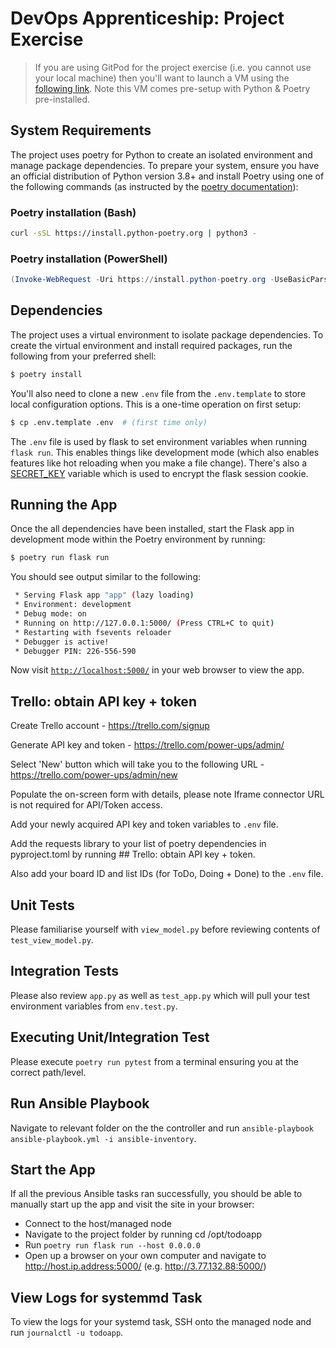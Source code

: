 # DevOps Apprenticeship: Project Exercise

> If you are using GitPod for the project exercise (i.e. you cannot use your local machine) then you'll want to launch a VM using the [following link](https://gitpod.io/#https://github.com/CorndelWithSoftwire/DevOps-Course-Starter). Note this VM comes pre-setup with Python & Poetry pre-installed.

## System Requirements

The project uses poetry for Python to create an isolated environment and manage package dependencies. To prepare your system, ensure you have an official distribution of Python version 3.8+ and install Poetry using one of the following commands (as instructed by the [poetry documentation](https://python-poetry.org/docs/#system-requirements)):

### Poetry installation (Bash)

```bash
curl -sSL https://install.python-poetry.org | python3 -
```

### Poetry installation (PowerShell)

```powershell
(Invoke-WebRequest -Uri https://install.python-poetry.org -UseBasicParsing).Content | py -
```

## Dependencies

The project uses a virtual environment to isolate package dependencies. To create the virtual environment and install required packages, run the following from your preferred shell:

```bash
$ poetry install
```

You'll also need to clone a new `.env` file from the `.env.template` to store local configuration options. This is a one-time operation on first setup:

```bash
$ cp .env.template .env  # (first time only)
```

The `.env` file is used by flask to set environment variables when running `flask run`. This enables things like development mode (which also enables features like hot reloading when you make a file change). There's also a [SECRET_KEY](https://flask.palletsprojects.com/en/1.1.x/config/#SECRET_KEY) variable which is used to encrypt the flask session cookie.

## Running the App

Once the all dependencies have been installed, start the Flask app in development mode within the Poetry environment by running:
```bash
$ poetry run flask run
```

You should see output similar to the following:
```bash
 * Serving Flask app "app" (lazy loading)
 * Environment: development
 * Debug mode: on
 * Running on http://127.0.0.1:5000/ (Press CTRL+C to quit)
 * Restarting with fsevents reloader
 * Debugger is active!
 * Debugger PIN: 226-556-590
```
Now visit [`http://localhost:5000/`](http://localhost:5000/) in your web browser to view the app.

## Trello: obtain API key + token

Create Trello account - https://trello.com/signup

Generate API key and token - https://trello.com/power-ups/admin/

Select 'New' button which will take you to the following URL - https://trello.com/power-ups/admin/new

Populate the on-screen form with details, please note Iframe connector URL is not required for API/Token access.

Add your newly acquired API key and token variables to `.env` file.

Add the requests library to your list of poetry dependencies in pyproject.toml by running ## Trello: obtain API key + token.

Also add your board ID and list IDs (for ToDo, Doing + Done) to the `.env` file.

## Unit Tests

Please familiarise yourself with `view_model.py` before reviewing contents of `test_view_model.py`.


## Integration Tests

Please also review `app.py` as well as `test_app.py` which will pull your test environment variables from `env.test.py`.


## Executing Unit/Integration Test

Please execute `poetry run pytest` from a terminal ensuring you at the correct path/level.


## Run Ansible Playbook

Navigate to relevant folder on the the controller and run `ansible-playbook ansible-playbook.yml -i ansible-inventory`.


## Start the App

If all the previous Ansible tasks ran successfully, you should be able to manually start up the app and visit the site in your browser:

* Connect to the host/managed node
* Navigate to the project folder by running cd /opt/todoapp
* Run `poetry run flask run --host 0.0.0.0`
* Open up a browser on your own computer and navigate to http://host.ip.address:5000/ (e.g. http://3.77.132.88:5000/)


## View Logs for systemmd Task

To view the logs for your systemd task, SSH onto the managed node and run `journalctl -u todoapp`.

